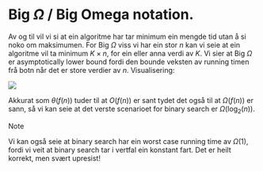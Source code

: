 # $\text{Big } \Omega$ / Big Omega notation.


Av og til vil vi si at ein algoritme har tar minimum ein mengde tid utan å si noko om maksimumen. For Big $\Omega$ viss vi har ein stor $n$ kan vi seie at ein algoritme vil ta minimum $K\times n$, for ein eller anna verdi av $K$. Vi sier at Big $\Omega$ er asymptotically lower bound fordi den bounde veksten av running timen frå botn når det er store verdier av $n$.
Visualisering:

![](https://cdn.kastatic.org/ka-perseus-images/c02e6916d15bacae7a936381af8c6e5a0068f4fd.png)

Akkurat som $\theta(f(n))$ tuder til at $O(f(n))$ er sant tydet det også til at $\Omega(f(n))$ er sann, så vi kan seie at det verste scenarioet for binary search er $\Omega(\log_2(n))$. 

>[!Note]
> Vi kan også seie at binary search har ein worst case running time av $\Omega(1)$, fordi vi veit at binary search tar i vertfal ein konstant fart. Det er heilt korrekt, men svært upresist!